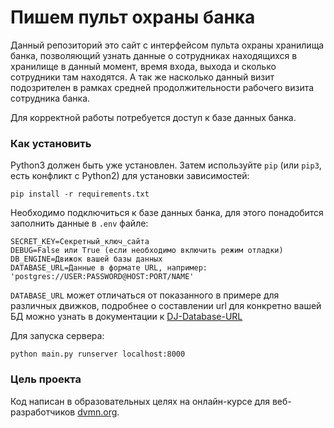 # Пишем пульт охраны банка

Данный репозиторий это сайт с интерфейсом пульта охраны хранилища банка, позволяющий узнать данные о сотрудниках находящихся
в хранилище в данный момент, время входа, выхода и сколько сотрудники там находятся. А так же насколько данный визит подозрителен
в рамках средней продолжительности рабочего визита сотрудника банка.

Для корректной работы потребуется доступ к базе данных банка.

### Как установить

Python3 должен быть уже установлен. 
Затем используйте `pip` (или `pip3`, есть конфликт с Python2) для установки зависимостей:
```
pip install -r requirements.txt
```

Необходимо подключиться к базе данных банка, для этого понадобится заполнить данные в `.env` файле:
```commandline
SECRET_KEY=Секретный_ключ_сайта
DEBUG=False или True (если необходимо включить режим отладки)
DB_ENGINE=Движок вашей базы данных
DATABASE_URL=Данные в формате URL, например: 'postgres://USER:PASSWORD@HOST:PORT/NAME'
```
`DATABASE_URL` может отличаться от показанного в примере для различных движков, подробнее о составлении url для конкретно
вашей БД можно узнать в документации к [DJ-Database-URL](https://github.com/jazzband/dj-database-url#url-schema)

Для запуска сервера:
```commandline
python main.py runserver localhost:8000
```

### Цель проекта

Код написан в образовательных целях на онлайн-курсе для веб-разработчиков [dvmn.org](https://dvmn.org/).